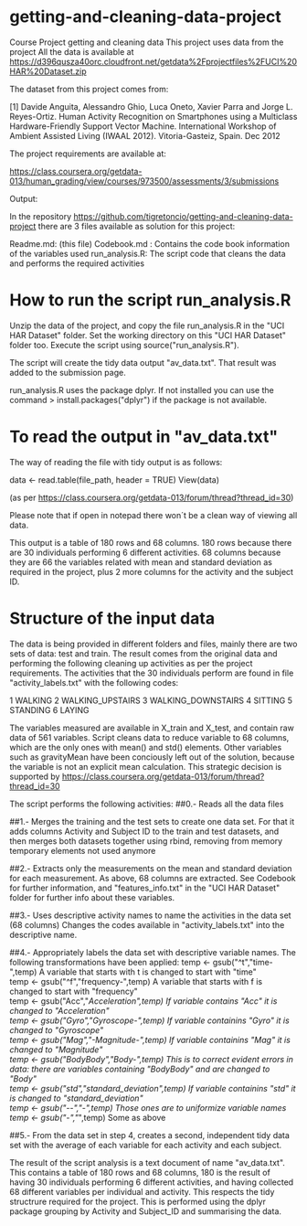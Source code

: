 # getting-and-cleaning-data-project
Course Project getting and cleaning data
This project uses data from the project 
All the data is available at
https://d396qusza40orc.cloudfront.net/getdata%2Fprojectfiles%2FUCI%20HAR%20Dataset.zip 

The dataset from this project comes from:

[1] Davide Anguita, Alessandro Ghio, Luca Oneto, Xavier Parra and Jorge L. Reyes-Ortiz. Human Activity Recognition on Smartphones using a Multiclass Hardware-Friendly Support Vector Machine. International Workshop of Ambient Assisted Living (IWAAL 2012). Vitoria-Gasteiz, Spain. Dec 2012

The project requirements are available at:

https://class.coursera.org/getdata-013/human_grading/view/courses/973500/assessments/3/submissions

Output:

In the repository https://github.com/tigretoncio/getting-and-cleaning-data-project there are 3 files available as solution for this project:

Readme.md: (this file)
Codebook.md : Contains the code book information of the variables used
run_analysis.R: The script code that cleans the data and performs the required activities

# How to run the script run_analysis.R
Unzip the data of the project, and copy the file run_analysis.R in the "UCI HAR Dataset" folder. 
Set the working directory on this "UCI HAR Dataset" folder too.
Execute the script using source("run_analysis.R").

The script will create the tidy data output "av_data.txt".  That result was added to the submission page.  

run_analysis.R uses the package dplyr. If not installed you can use the command > install.packages("dplyr") if the package is not available.

# To read the output in "av_data.txt"

The way of reading the file with tidy output is as follows:

  data <- read.table(file_path, header = TRUE) 
  View(data)

(as per https://class.coursera.org/getdata-013/forum/thread?thread_id=30)

Please note that if open in notepad there won´t be a clean way of viewing all data.

This output is a table of 180 rows and 68 columns.  180 rows because there are 30 individuals performing 6 different activities.  68 columns because they are 66 the variables related with mean and standard deviation as required in the project, plus 2 more columns for the activity and the subject ID.

# Structure of the input data

The data is being provided in different folders and files, mainly there are two sets of data: test and train.  The result comes from the original data and performing the following cleaning up activities as per the project requirements.  The activities that the 30 individuals perform are found in file "activity_labels.txt" with the following codes:

1	WALKING
2	WALKING_UPSTAIRS
3	WALKING_DOWNSTAIRS
4	SITTING
5	STANDING
6	LAYING

The variables measured are available in X_train and X_test, and contain raw data of 561 variables.  Script cleans data to reduce variable to 68 columns, which are the only ones with mean() and std() elements. Other variables such as gravityMean have been conciously left out of the solution, because the variable is not an explicit mean calculation.  This strategic decision is supported by https://class.coursera.org/getdata-013/forum/thread?thread_id=30



The script performs the following activities:
##0.- Reads all the data files

##1.- Merges the training and the test sets to create one data set.
For that it adds columns Activity and Subject ID to the train and test datasets, and then merges both datasets together using rbind, removing from memory temporary elements not used anymore

##2.- Extracts only the measurements on the mean and standard deviation for each measurement. 
As above, 68 columns are extracted.  See Codebook for further information, and "features_info.txt" in the "UCI HAR Dataset" folder for further info about these variables.

##3.- Uses descriptive activity names to name the activities in the data set (68 columns)
Changes the codes available in "activity_labels.txt" into the descriptive name.


##4.- Appropriately labels the data set with descriptive variable names. 
The following transformations have been applied:
temp <- gsub("^t","time-",temp) A variable that starts with t is changed to start with "time"  
temp <- gsub("^f","frequency-",temp) A variable that starts with f is changed to start with "frequency"  
temp <- gsub("Acc","_Acceleration",temp) If variable contains "Acc" it is changed to "Acceleration"  
temp <- gsub("Gyro","_Gyroscope-",temp) If variable containins "Gyro" it is changed to "Gyroscope"  
temp <- gsub("Mag","-Magnitude-",temp) If variable containins "Mag" it is changed to "Magnitude"  
temp <- gsub("BodyBody","Body-",temp) This is to correct evident errors in data: there are variables containing "BodyBody" and are changed to "Body"  
temp <- gsub("std","standard_deviation",temp)  If variable containins "std" it is changed to "standard_deviation"  
temp <- gsub("--","-",temp) Those ones are to uniformize variable names  
temp <- gsub("-_","_",temp) Some as above  

##5.- From the data set in step 4, creates a second, independent tidy data set with the average of each variable for each activity and each subject.

The result of the script analysis is a text document of name "av_data.txt". This contains a table of 180 rows and 68 columns, 180 is the result of having 30 individuals performing 6 different activities, and having collected 68 different variables per individual and activity.  This respects the tidy structrure required for the project.  This is performed using the dplyr package grouping by Activity and Subject_ID and summarising the data.


